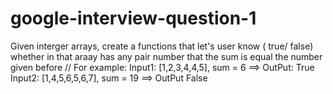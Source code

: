 # google-interview-question-1
Given interger arrays, create a functions that let's user know ( true/ false) whether in that araay has any pair number 
that the sum is equal the number given before 
// For example: 
Input1: [1,2,3,4,4,5], sum = 6 ==> OutPut: True
Input2: [1,4,5,6,5,6,7], sum = 19 ==> OutPut False
